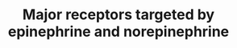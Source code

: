---
annotations:
- id: CL:0000182
  parent: native cell
  type: Cell Type Ontology
  value: hepatocyte
- id: PW:0000791
  parent: signaling pathway
  type: Pathway Ontology
  value: norepinephrine signaling pathway
- id: PW:0000790
  parent: signaling pathway
  type: Pathway Ontology
  value: epinephrine signaling pathway
- id: CL:0000188
  parent: native cell
  type: Cell Type Ontology
  value: cell of skeletal muscle
- id: PW:0000002
  parent: classic metabolic pathway
  type: Pathway Ontology
  value: classic metabolic pathway
- id: CL:0000746
  parent: native cell
  type: Cell Type Ontology
  value: cardiac muscle cell
authors:
- Chris
- Egonw
- Fehrhart
- DeSl
- AlexanderPico
- Khanspers
- Finterly
- Eweitz
citedin:
- link: PMC9154116
  title: Target and drug predictions for SARS-CoV-2 infection in hepatocellular carcinoma
    patients (2022)
- link: PMC7931240
  title: Gene expression profile of human follicle dermal papilla cells in response
    to Camellia japonica phytoplacenta extract (2021)
communities:
- ONTOX
description: The physiologic "fear" response is associated with the signaling activity
  of adrenergic receptors stimulated by epinephrine and norepinephrine.
last-edited: 2024-07-27
ndex: 379591dd-8b6c-11eb-9e72-0ac135e8bacf
organisms:
- Homo sapiens
redirect_from:
- /index.php/Pathway:WP4589
- /instance/WP4589
- /instance/WP4589_r134727
revision: r134727
schema-jsonld:
- '@context': https://schema.org/
  '@id': https://wikipathways.github.io/pathways/WP4589.html
  '@type': Dataset
  creator:
    '@type': Organization
    name: WikiPathways
  description: The physiologic "fear" response is associated with the signaling activity
    of adrenergic receptors stimulated by epinephrine and norepinephrine.
  keywords:
  - AC
  - ADCY1
  - ADCY10
  - ADCY2
  - ADCY3
  - ADCY4
  - ADCY5
  - ADCY6
  - ADCY7
  - ADCY8
  - ADCY9
  - ATP
  - Ca2+
  - DAG
  - Epinephrine
  - PKA
  - PKC
  - Pyro-phosphate
  - Serine
  - Threonine
  - cAMP
  - α1A receptor
  - α1B receptor
  - α1D receptor
  - α2A receptor
  - α2B receptor
  - α2C receptor
  - β1 receptor
  - β2 receptor
  license: CC0
  name: Major receptors targeted by epinephrine and norepinephrine
seo: CreativeWork
title: Major receptors targeted by epinephrine and norepinephrine
wpid: WP4589
---